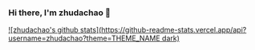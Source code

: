 ### Hi there, I'm zhudachao 👋
[![zhudachao's github stats](https://github-readme-stats.vercel.app/api?username=zhudachao?theme=THEME_NAME dark)](https://github.com/zhudachao/github-readme-stats)
